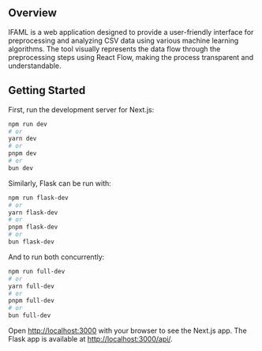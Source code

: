 ## Overview 
IFAML is a web application designed to provide a user-friendly interface for preprocessing and analyzing CSV data using various machine learning algorithms. The tool visually represents the data flow through the preprocessing steps using React Flow, making the process transparent and understandable.


## Getting Started

First, run the development server for Next.js:

```bash
npm run dev
# or
yarn dev
# or
pnpm dev
# or
bun dev
```

Similarly, Flask can be run with:

```bash
npm run flask-dev
# or
yarn flask-dev
# or
pnpm flask-dev
# or
bun flask-dev
```

And to run both concurrently:

```bash
npm run full-dev
# or
yarn full-dev
# or
pnpm full-dev
# or
bun full-dev
```

Open [http://localhost:3000](http://localhost:3000) with your browser to see the Next.js app.
The Flask app is available at [http://localhost:3000/api/](http://localhost:3000/api/).
